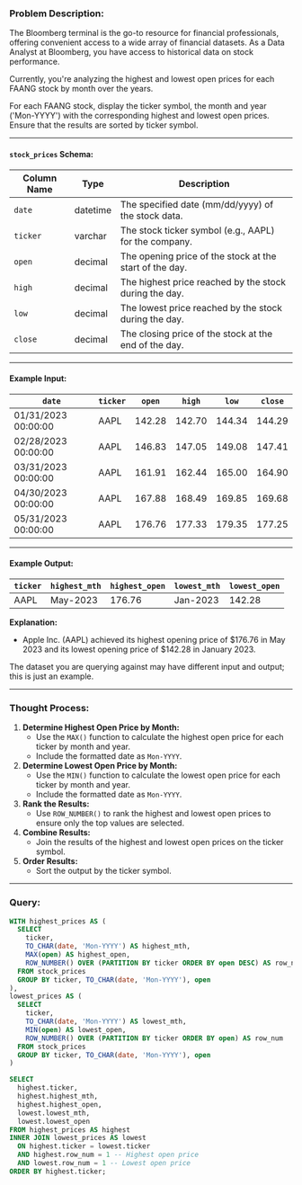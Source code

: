 ### Problem Description:
The Bloomberg terminal is the go-to resource for financial professionals, offering convenient access to a wide array of financial datasets. As a Data Analyst at Bloomberg, you have access to historical data on stock performance.

Currently, you're analyzing the highest and lowest open prices for each FAANG stock by month over the years.

For each FAANG stock, display the ticker symbol, the month and year ('Mon-YYYY') with the corresponding highest and lowest open prices. Ensure that the results are sorted by ticker symbol.

---

#### `stock_prices` Schema:
| Column Name | Type      | Description                                              |
|-------------|-----------|----------------------------------------------------------|
| `date`      | datetime  | The specified date (mm/dd/yyyy) of the stock data.       |
| `ticker`    | varchar   | The stock ticker symbol (e.g., AAPL) for the company.    |
| `open`      | decimal   | The opening price of the stock at the start of the day.  |
| `high`      | decimal   | The highest price reached by the stock during the day.   |
| `low`       | decimal   | The lowest price reached by the stock during the day.    |
| `close`     | decimal   | The closing price of the stock at the end of the day.    |

---

#### Example Input:
| `date`              | `ticker` | `open`  | `high`  | `low`   | `close` |
|---------------------|----------|---------|---------|---------|---------|
| 01/31/2023 00:00:00 | AAPL     | 142.28  | 142.70  | 144.34  | 144.29  |
| 02/28/2023 00:00:00 | AAPL     | 146.83  | 147.05  | 149.08  | 147.41  |
| 03/31/2023 00:00:00 | AAPL     | 161.91  | 162.44  | 165.00  | 164.90  |
| 04/30/2023 00:00:00 | AAPL     | 167.88  | 168.49  | 169.85  | 169.68  |
| 05/31/2023 00:00:00 | AAPL     | 176.76  | 177.33  | 179.35  | 177.25  |

---

#### Example Output:
| `ticker` | `highest_mth` | `highest_open` | `lowest_mth` | `lowest_open` |
|----------|----------------|----------------|---------------|---------------|
| AAPL     | May-2023       | 176.76         | Jan-2023      | 142.28        |

**Explanation:**
- Apple Inc. (AAPL) achieved its highest opening price of $176.76 in May 2023 and its lowest opening price of $142.28 in January 2023.

The dataset you are querying against may have different input and output; this is just an example.

---

### Thought Process:
1. **Determine Highest Open Price by Month:**
   - Use the `MAX()` function to calculate the highest open price for each ticker by month and year.
   - Include the formatted date as `Mon-YYYY`.
2. **Determine Lowest Open Price by Month:**
   - Use the `MIN()` function to calculate the lowest open price for each ticker by month and year.
   - Include the formatted date as `Mon-YYYY`.
3. **Rank the Results:**
   - Use `ROW_NUMBER()` to rank the highest and lowest open prices to ensure only the top values are selected.
4. **Combine Results:**
   - Join the results of the highest and lowest open prices on the ticker symbol.
5. **Order Results:**
   - Sort the output by the ticker symbol.

---

### Query:
```sql
WITH highest_prices AS (
  SELECT 
    ticker,
    TO_CHAR(date, 'Mon-YYYY') AS highest_mth,
    MAX(open) AS highest_open,
    ROW_NUMBER() OVER (PARTITION BY ticker ORDER BY open DESC) AS row_num
  FROM stock_prices
  GROUP BY ticker, TO_CHAR(date, 'Mon-YYYY'), open
),
lowest_prices AS (
  SELECT 
    ticker,
    TO_CHAR(date, 'Mon-YYYY') AS lowest_mth,
    MIN(open) AS lowest_open,
    ROW_NUMBER() OVER (PARTITION BY ticker ORDER BY open) AS row_num
  FROM stock_prices
  GROUP BY ticker, TO_CHAR(date, 'Mon-YYYY'), open
)

SELECT
  highest.ticker,
  highest.highest_mth,
  highest.highest_open,
  lowest.lowest_mth,
  lowest.lowest_open
FROM highest_prices AS highest
INNER JOIN lowest_prices AS lowest
  ON highest.ticker = lowest.ticker
  AND highest.row_num = 1 -- Highest open price
  AND lowest.row_num = 1 -- Lowest open price
ORDER BY highest.ticker;
